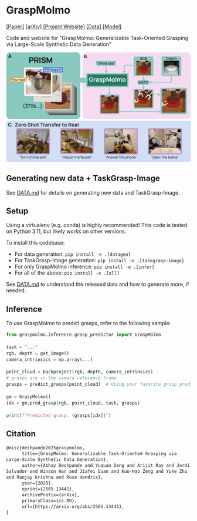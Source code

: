 # GraspMolmo

[[Paper]](https://arxiv.org/pdf/2505.13441) [[arXiv]](https://arxiv.org/abs/2505.13441) [[Project Website]](https://abhaybd.github.io/GraspMolmo/) [[Data]](https://huggingface.co/datasets/allenai/PRISM) [[Model]](https://huggingface.co/allenai/GraspMolmo)

Code and website for "GraspMolmo: Generalizable Task-Oriented Grasping via Large-Scale Synthetic Data Generation"

![Teaser figure for GraspMolmo](assets/teaser_transparent.png)

## Generating new data + TaskGrasp-Image

See [DATA.md](DATA.md) for details on generating new data and TaskGrasp-Image.

## Setup

Using a virtualenv (e.g. conda) is highly recommended! This code is tested on Python 3.11, but likely works on other versions.

To install this codebase:
- For data generation: `pip install -e .[datagen]`
- For TaskGrasp-Image generation: `pip install -e .[taskgrasp-image]`
- For only GraspMolmo inference: `pip install -e .[infer]`
- For all of the above: `pip install -e .[all]`

See [DATA.md](DATA.md) to understand the released data and how to generate more, if needed.

## Inference

To use GraspMolmo to predict grasps, refer to the following sample:

```python
from graspmolmo.inference.grasp_predictor import GraspMolmo

task = "..."
rgb, depth = get_image()
camera_intrinsics = np.array(...)

point_cloud = backproject(rgb, depth, camera_intrinsics)
# grasps are in the camera reference frame
grasps = predict_grasps(point_cloud)  # Using your favorite grasp predictor (e.g. M2T2)

gm = GraspMolmo()
idx = gm.pred_grasp(rgb, point_cloud, task, grasps)

print(f"Predicted grasp: {grasps[idx]}")
```

## Citation

```
@misc{deshpande2025graspmolmo,
      title={GraspMolmo: Generalizable Task-Oriented Grasping via Large-Scale Synthetic Data Generation}, 
      author={Abhay Deshpande and Yuquan Deng and Arijit Ray and Jordi Salvador and Winson Han and Jiafei Duan and Kuo-Hao Zeng and Yuke Zhu and Ranjay Krishna and Rose Hendrix},
      year={2025},
      eprint={2505.13441},
      archivePrefix={arXiv},
      primaryClass={cs.RO},
      url={https://arxiv.org/abs/2505.13441}, 
}
```

